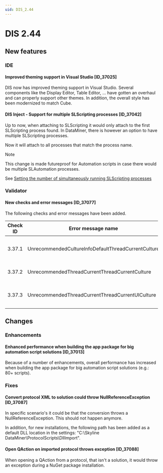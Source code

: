 ```yaml
---
uid: DIS_2.44
---
```


# DIS 2.44

## New features

### IDE

#### Improved theming support in Visual Studio [ID_37025]

DIS now has improved theming support in Visual Studio. Several components like the Display Editor, Table Editor, ... have gotten an overhaul and can properly support other themes.
In addition, the overall style has been modernized to match Cube.

#### DIS Inject - Support for multiple SLScripting processes [ID_37042]

Up to now, when attaching to SLScripting it would only attach to the first SLScripting process found. In DataMiner, there is however an option to have multiple SLScripting processes.

Now it will attach to all processes that match the process name.

> [!NOTE]
> This change is made futureproof for Automation scripts in case there would be multiple SLAutomation processes.

See [Setting the number of simultaneously running SLScripting processes](https://docs.dataminer.services/user-guide/Advanced_Functionality/DataMiner_Agents/Configuring_a_DMA/Configuration_of_DataMiner_processes.html#setting-the-number-of-simultaneously-running-slscripting-processes)

### Validator

#### New checks and error messages [ID_37077]

The following checks and error messages have been added.

| Check ID | Error message name | Error message |
|--|--|--|
| 3.37.1 | UnrecommendedCultureInfoDefaultThreadCurrentCulture | Setting property 'CultureInfo.DefaultThreadCurrentCulture' is unrecommended. QAction ID 'qactionId'. |
| 3.37.2 | UnrecommendedThreadCurrentThreadCurrentCulture | Setting property 'Thread.CurrentThread.CurrentCulture' is unrecommended. QAction ID 'qactionId'. |
| 3.37.3 | UnrecommendedThreadCurrentThreadCurrentUICulture | Setting property 'Thread.CurrentThread.CurrentUICulture' is unrecommended. QAction ID 'qactionId'. |

## Changes

### Enhancements

#### Enhanced performance when building the app package for big automation script solutions [ID_37013]

Because of a number of enhancements, overall performance has increased when building the app package for big automation script solutions (e.g.: 80+ scripts).

### Fixes

#### Convert protocol XML to solution could throw NullReferenceException [ID_37087]

In specific scenario's it could be that the conversion throws a NullReferenceException.
This should not happen anymore.

In addition, for new installations, the following path has been added as a default DLL location in the settings: "C:\Skyline DataMiner\ProtocolScripts\DllImport".

#### Open QAction on imported protocol throws exception [ID_37088]

When opening a QAction from a protocol, that isn't a solution, it would throw an exception during a NuGet package installation.
